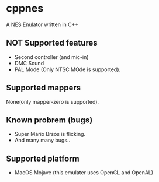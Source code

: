 # cppnes
A NES Enulator written in C++

## NOT Supported features
+ Second controller (and mic-in)
+ DMC Sound
+ PAL Mode (Only NTSC MOde is supported).

## Supported mappers
None(only mapper-zero is supported).

## Known probrem (bugs)
+ Super Mario Brsos is flicking.
+ And many many bugs..

## Supported platform
+ MacOS Mojave (this emulater uses OpenGL and OpenAL)
